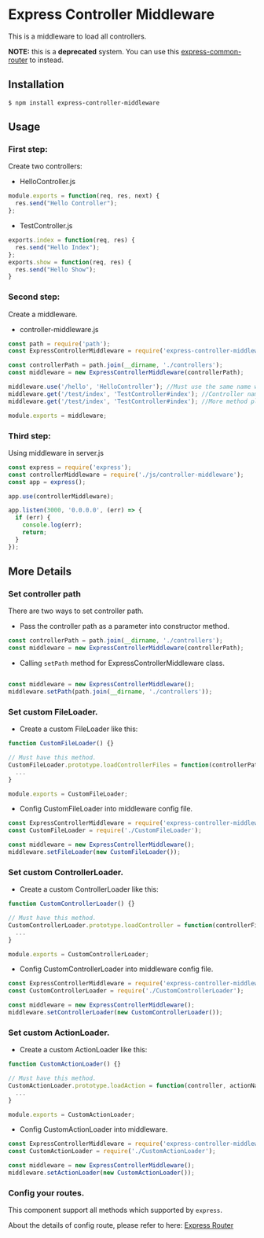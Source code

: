 # Express Controller Middleware

This is a middleware to load all controllers.

**NOTE:** this is a **deprecated** system. You can use this [express-common-router](https://www.npmjs.com/package/express-common-router) to instead.

## Installation

```
$ npm install express-controller-middleware
```

## Usage

### First step:

Create two controllers:

* HelloController.js

```js
module.exports = function(req, res, next) {
  res.send("Hello Controller");
};
```

* TestController.js

```js
exports.index = function(req, res) {
  res.send("Hello Index");
};
exports.show = function(req, res) {
  res.send("Hello Show");
}
```

### Second step:

Create a middleware.

* controller-middleware.js

```js
const path = require('path');
const ExpressControllerMiddleware = require('express-controller-middleware');

const controllerPath = path.join(__dirname, './controllers');
const middleware = new ExpressControllerMiddleware(controllerPath);

middleware.use('/hello', 'HelloController'); //Must use the same name with file name.
middleware.get('/test/index', 'TestController#index'); //Controller name and action name separated by '#'
middleware.get('/test/index', 'TestController#index'); //More method please refer to 'express'

module.exports = middleware;
```

### Third step:

Using middleware in server.js

```js
const express = require('express');
const controllerMiddleware = require('./js/controller-middleware');
const app = express();

app.use(controllerMiddleware);

app.listen(3000, '0.0.0.0', (err) => {
  if (err) {
    console.log(err);
    return;
  }
});

```

## More Details

### Set controller path

There are two ways to set controller path.

* Pass the controller path as a parameter into constructor method.

```js
const controllerPath = path.join(__dirname, './controllers');
const middleware = new ExpressControllerMiddleware(controllerPath);
```

* Calling `setPath` method for ExpressControllerMiddleware class.

```js

const middleware = new ExpressControllerMiddleware();
middleware.setPath(path.join(__dirname, './controllers'));
```

### Set custom FileLoader.

* Create a custom FileLoader like this:

```js
function CustomFileLoader() {}

// Must have this method.
CustomFileLoader.prototype.loadControllerFiles = function(controllerPath) {
  ...
}

module.exports = CustomFileLoader;
```

* Config CustomFileLoader into middleware config file.

```js
const ExpressControllerMiddleware = require('express-controller-middleware');
const CustomFileLoader = require('./CustomFileLoader');

const middleware = new ExpressControllerMiddleware();
middleware.setFileLoader(new CustomFileLoader());
```

### Set custom ControllerLoader.

* Create a custom ControllerLoader like this:

```js
function CustomControllerLoader() {}

// Must have this method.
CustomControllerLoader.prototype.loadController = function(controllerFile) {
  ...
}

module.exports = CustomControllerLoader;
```

* Config CustomControllerLoader into middleware config file.

```js
const ExpressControllerMiddleware = require('express-controller-middleware');
const CustomControllerLoader = require('./CustomControllerLoader');

const middleware = new ExpressControllerMiddleware();
middleware.setControllerLoader(new CustomControllerLoader());
```

### Set custom ActionLoader.

* Create a custom ActionLoader like this:

```js
function CustomActionLoader() {}

// Must have this method.
CustomActionLoader.prototype.loadAction = function(controller, actionName) {
  ...
}

module.exports = CustomActionLoader;
```

* Config CustomActionLoader into middleware.

```js
const ExpressControllerMiddleware = require('express-controller-middleware');
const CustomActionLoader = require('./CustomActionLoader');

const middleware = new ExpressControllerMiddleware();
middleware.setActionLoader(new CustomActionLoader());
```

### Config your routes.

This component support all methods which supported by `express`.

About the details of config route, please refer to here: [Express Router](http://www.expressjs.com.cn/guide/routing.html)
